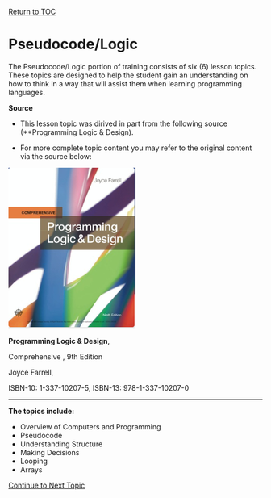 <a href="https://github.com/CyberTrainingUSAF/04-IDE-s-and-Algorithms-Pt.-1/blob/master/00-Table-of-Contents.md" rel="Return to TOC"> Return to TOC </a>

# Pseudocode/Logic

The Pseudocode/Logic portion of training consists of six (6) lesson topics.  These topics are designed to help the student gain an understanding on how to think in a way that will assist them when learning programming languages.

**Source**

* This lesson topic was dirived in part from the following source (**Programming Logic & Design). 

* For more complete topic content you may refer to the original content via the source below:

![](/01_pseudocode/assets/source.png)

**Programming Logic & Design**, 

Comprehensive , 9th Edition

Joyce Farrell, 

ISBN-10: 1-337-10207-5,  ISBN-13: 978-1-337-10207-0

---

**The topics include:**
* Overview of Computers and Programming
* Pseudocode
* Understanding Structure
* Making Decisions
* Looping
* Arrays

<a href="https://github.com/CyberTrainingUSAF/04-IDE-s-and-Algorithms-Pt.-1/blob/master/01_pseudocode/01_Overview.md" > Continue to Next Topic </a>

